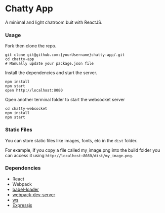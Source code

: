 # Chatty App

A minimal and light chatroom buit with ReactJS.

### Usage

Fork then clone the repo.

```
git clone git@github.com:{yourUsername}chatty-app/.git
cd chatty-app
# Manually update your package.json file
```

Install the dependencies and start the server.

```
npm install
npm start
open http://localhost:8080
```

Open another terminal folder to start the websocket server

```
cd chatty-websocket
npm install
npm start
```

### Static Files

You can store static files like images, fonts, etc in the `dist` folder.

For example, if you copy a file called my_image.png into the build folder you can access it using `http://localhost:8080/dist/my_image.png`.

### Dependencies

- React
- Webpack
- [babel-loader](https://github.com/babel/babel-loader)
- [webpack-dev-server](https://github.com/webpack/webpack-dev-server)
- [ws](https://www.npmjs.com/package/ws)
- [Expressjs](https://expressjs.com/)
